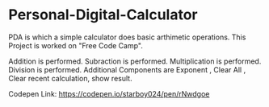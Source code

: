 # Personal-Digital-Calculator
PDA is which a simple calculator does basic arthimetic operations. This Project is worked on "Free Code Camp".

Addition is performed.
Subraction is performed.
Multiplication is performed.
Division is performed.
Additional Components are Exponent , Clear All , Clear recent calculation, show result. 

Codepen Link: https://codepen.io/starboy024/pen/rNwdgoe
